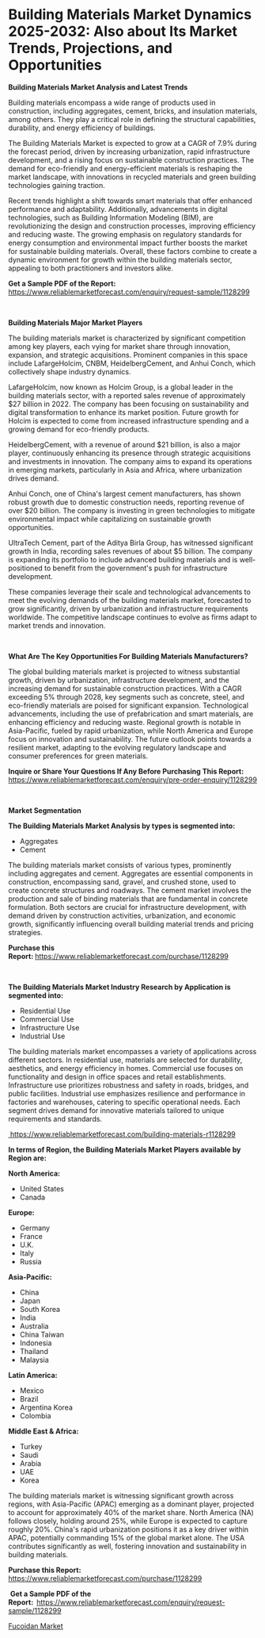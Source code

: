<p><h1>Building Materials Market Dynamics 2025-2032: Also about Its Market Trends, Projections, and Opportunities</h1></p><p><strong>Building Materials Market Analysis and Latest Trends</strong></p>
<p><p>Building materials encompass a wide range of products used in construction, including aggregates, cement, bricks, and insulation materials, among others. They play a critical role in defining the structural capabilities, durability, and energy efficiency of buildings. </p><p>The Building Materials Market is expected to grow at a CAGR of 7.9% during the forecast period, driven by increasing urbanization, rapid infrastructure development, and a rising focus on sustainable construction practices. The demand for eco-friendly and energy-efficient materials is reshaping the market landscape, with innovations in recycled materials and green building technologies gaining traction. </p><p>Recent trends highlight a shift towards smart materials that offer enhanced performance and adaptability. Additionally, advancements in digital technologies, such as Building Information Modeling (BIM), are revolutionizing the design and construction processes, improving efficiency and reducing waste. The growing emphasis on regulatory standards for energy consumption and environmental impact further boosts the market for sustainable building materials. Overall, these factors combine to create a dynamic environment for growth within the building materials sector, appealing to both practitioners and investors alike.</p></p>
<p><strong>Get a Sample PDF of the Report:&nbsp;</strong> <a href="https://www.reliablemarketforecast.com/enquiry/request-sample/1128299?utm_campaign=3539&utm_medium=2&utm_source=Github&utm_content=ia&utm_term=01042025&utm_id=building-materials">https://www.reliablemarketforecast.com/enquiry/request-sample/1128299</a></p>
<p>&nbsp;</p>
<p><strong>Building Materials Major Market Players</strong></p>
<p><p>The building materials market is characterized by significant competition among key players, each vying for market share through innovation, expansion, and strategic acquisitions. Prominent companies in this space include LafargeHolcim, CNBM, HeidelbergCement, and Anhui Conch, which collectively shape industry dynamics.</p><p>LafargeHolcim, now known as Holcim Group, is a global leader in the building materials sector, with a reported sales revenue of approximately $27 billion in 2022. The company has been focusing on sustainability and digital transformation to enhance its market position. Future growth for Holcim is expected to come from increased infrastructure spending and a growing demand for eco-friendly products.</p><p>HeidelbergCement, with a revenue of around $21 billion, is also a major player, continuously enhancing its presence through strategic acquisitions and investments in innovation. The company aims to expand its operations in emerging markets, particularly in Asia and Africa, where urbanization drives demand.</p><p>Anhui Conch, one of China's largest cement manufacturers, has shown robust growth due to domestic construction needs, reporting revenue of over $20 billion. The company is investing in green technologies to mitigate environmental impact while capitalizing on sustainable growth opportunities.</p><p>UltraTech Cement, part of the Aditya Birla Group, has witnessed significant growth in India, recording sales revenues of about $5 billion. The company is expanding its portfolio to include advanced building materials and is well-positioned to benefit from the government's push for infrastructure development.</p><p>These companies leverage their scale and technological advancements to meet the evolving demands of the building materials market, forecasted to grow significantly, driven by urbanization and infrastructure requirements worldwide. The competitive landscape continues to evolve as firms adapt to market trends and innovation.</p></p>
<p>&nbsp;</p>
<p><strong>What Are The Key Opportunities For Building Materials Manufacturers?</strong></p>
<p><p>The global building materials market is projected to witness substantial growth, driven by urbanization, infrastructure development, and the increasing demand for sustainable construction practices. With a CAGR exceeding 5% through 2028, key segments such as concrete, steel, and eco-friendly materials are poised for significant expansion. Technological advancements, including the use of prefabrication and smart materials, are enhancing efficiency and reducing waste. Regional growth is notable in Asia-Pacific, fueled by rapid urbanization, while North America and Europe focus on innovation and sustainability. The future outlook points towards a resilient market, adapting to the evolving regulatory landscape and consumer preferences for green materials.</p></p>
<p><strong>Inquire or Share Your Questions If Any Before Purchasing This Report:</strong> <a href="https://www.reliablemarketforecast.com/enquiry/pre-order-enquiry/1128299?utm_campaign=3539&utm_medium=2&utm_source=Github&utm_content=ia&utm_term=01042025&utm_id=building-materials">https://www.reliablemarketforecast.com/enquiry/pre-order-enquiry/1128299</a></p>
<p>&nbsp;</p>
<p><strong>Market Segmentation</strong></p>
<p><strong>The Building Materials Market Analysis by types is segmented into:</strong></p>
<p><ul><li>Aggregates</li><li>Cement</li></ul></p>
<p><p>The building materials market consists of various types, prominently including aggregates and cement. Aggregates are essential components in construction, encompassing sand, gravel, and crushed stone, used to create concrete structures and roadways. The cement market involves the production and sale of binding materials that are fundamental in concrete formulation. Both sectors are crucial for infrastructure development, with demand driven by construction activities, urbanization, and economic growth, significantly influencing overall building material trends and pricing strategies.</p></p>
<p><strong>Purchase this Report:&nbsp;</strong><a href="https://www.reliablemarketforecast.com/purchase/1128299?utm_campaign=3539&utm_medium=2&utm_source=Github&utm_content=ia&utm_term=01042025&utm_id=building-materials">https://www.reliablemarketforecast.com/purchase/1128299</a></p>
<p>&nbsp;</p>
<p><strong>The Building Materials Market Industry Research by Application is segmented into:</strong></p>
<p><ul><li>Residential Use</li><li>Commercial Use</li><li>Infrastructure Use</li><li>Industrial Use</li></ul></p>
<p><p>The building materials market encompasses a variety of applications across different sectors. In residential use, materials are selected for durability, aesthetics, and energy efficiency in homes. Commercial use focuses on functionality and design in office spaces and retail establishments. Infrastructure use prioritizes robustness and safety in roads, bridges, and public facilities. Industrial use emphasizes resilience and performance in factories and warehouses, catering to specific operational needs. Each segment drives demand for innovative materials tailored to unique requirements and standards.</p></p>
<p><a href="https://www.reliablemarketforecast.com/building-materials-r1128299?utm_campaign=3539&utm_medium=2&utm_source=Github&utm_content=ia&utm_term=01042025&utm_id=building-materials">&nbsp;https://www.reliablemarketforecast.com/building-materials-r1128299</a></p>
<p><strong>In terms of Region, the Building Materials Market Players available by Region are:</strong></p>
<p>
    <p> <strong> North America: </strong>
        <ul>
            <li>United States</li>
            <li>Canada</li>
        </ul>
        </p> 
    <p> <strong> Europe: </strong>
        <ul>
            <li>Germany</li>
            <li>France</li>
            <li>U.K.</li>
            <li>Italy</li>
            <li>Russia</li>
        </ul>
        </p> 
    <p> <strong> Asia-Pacific: </strong>
        <ul>
            <li>China</li>
            <li>Japan</li>
            <li>South Korea</li>
            <li>India</li>
            <li>Australia</li>
            <li>China Taiwan</li>
            <li>Indonesia</li>
            <li>Thailand</li>
            <li>Malaysia</li>
        </ul>
        </p> 
    <p> <strong> Latin America: </strong>
        <ul>
            <li>Mexico</li>
            <li>Brazil</li>
            <li>Argentina Korea</li>
            <li>Colombia</li>
        </ul>
        </p> 
    <p> <strong> Middle East & Africa: </strong>
        <ul>
            <li>Turkey</li>
            <li>Saudi</li>
            <li>Arabia</li>
            <li>UAE</li>
            <li>Korea</li>
        </ul>
    </p>
    </p>
<p><p>The building materials market is witnessing significant growth across regions, with Asia-Pacific (APAC) emerging as a dominant player, projected to account for approximately 40% of the market share. North America (NA) follows closely, holding around 25%, while Europe is expected to capture roughly 20%. China's rapid urbanization positions it as a key driver within APAC, potentially commanding 15% of the global market alone. The USA contributes significantly as well, fostering innovation and sustainability in building materials.</p></p>
<p><strong>Purchase this Report: </strong><a href="https://www.reliablemarketforecast.com/purchase/1128299?utm_campaign=3539&utm_medium=2&utm_source=Github&utm_content=ia&utm_term=01042025&utm_id=building-materials">https://www.reliablemarketforecast.com/purchase/1128299</a></p>
<p>&nbsp;<strong>Get a Sample PDF of the Report:&nbsp;&nbsp;</strong><a href="https://www.reliablemarketforecast.com/enquiry/request-sample/1128299?utm_campaign=3539&utm_medium=2&utm_source=Github&utm_content=ia&utm_term=01042025&utm_id=building-materials">https://www.reliablemarketforecast.com/enquiry/request-sample/1128299</a></p>
<p><strong></strong></p>
<p><p><a href="https://github.com/bedelibekwe58/Market-Research-Report-List-1/blob/main/fucoidan-market.md?utm_campaign=3539&utm_medium=2&utm_source=Github&utm_content=ia&utm_term=01042025&utm_id=building-materials">Fucoidan Market</a></p></p>